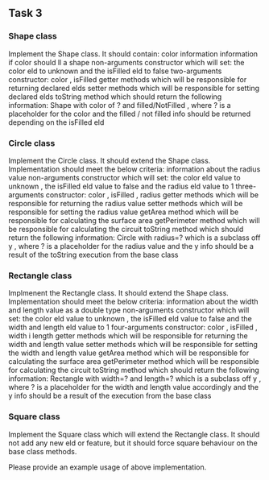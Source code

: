 ## Task 3
### Shape class
Implement the Shape class. It should contain:
color information
information if color should  ll a shape
non-arguments constructor which will set: the color  eld to unknown and the isFilled  eld to false
two-arguments constructor: color , isFilled
getter methods which will be responsible for returning declared  elds setter methods which will be responsible for setting declared  elds
toString method which should return the following information: Shape
with color of ? and filled/NotFilled , where ? is a placeholder for the color and the filled / not filled info should be returned depending on the isFilled  eld
### Circle class
Implement the Circle class. It should extend the Shape class. Implementation should meet the below criteria:
information about the radius value
non-arguments constructor which will set: the color  eld value to unknown ,
the isFilled  eld value to false and the radius  eld value to 1 three-arguments constructor: color , isFilled , radius
getter methods which will be responsible for returning the radius value setter methods which will be responsible for setting the radius value getArea method which will be responsible for calculating the surface area getPerimeter method which will be responsible for calculating the circuit
toString method which should return the following information: Circle
with radius=? which is a subclass off y , where ? is a placeholder for the radius value and the y info should be a result of the toString execution from the base class

### Rectangle class
Implmenent the Rectangle class. It should extend the Shape class. Implementation should meet the below criteria:
information about the width and length value as a double type
non-arguments constructor which will set: the color  eld value to unknown , the isFilled  eld value to false and the width and length  eld value to
1
four-arguments constructor: color , isFilled , width i length
getter methods which will be responsible for returning the width and length value
setter methods which will be responsible for setting the width and length value
getArea method which will be responsible for calculating the surface area getPerimeter method which will be responsible for calculating the circuit
toString method which should return the following information:
Rectangle with width=? and length=? which is a subclass off y , where ? is a placeholder for the width and length value accordingly and the
y info should be a result of the   execution from the base class

### Square class
Implement the Square class which will extend the Rectangle class. It should not add any new  eld or feature, but it should force square behaviour on the base class methods.

Please provide an example usage of above implementation.
